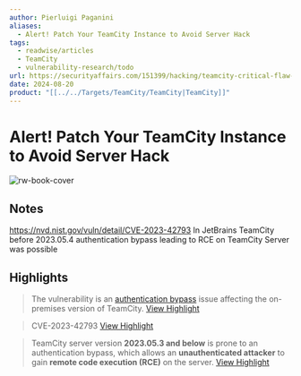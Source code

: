 ```yaml
---
author: Pierluigi Paganini
aliases:
  - Alert! Patch Your TeamCity Instance to Avoid Server Hack
tags:
  - readwise/articles
  - TeamCity
  - vulnerability-research/todo
url: https://securityaffairs.com/151399/hacking/teamcity-critical-flaw-cve-2023-42793.html
date: 2024-08-20
product: "[[../../Targets/TeamCity/TeamCity|TeamCity]]"
---
```

# Alert! Patch Your TeamCity Instance to Avoid Server Hack

![rw-book-cover](https://securityaffairs.com/wp-content/uploads/2023/09/teamcity-logo.png)

## Notes
https://nvd.nist.gov/vuln/detail/CVE-2023-42793
In JetBrains TeamCity before 2023.05.4 authentication bypass leading to RCE on TeamCity Server was possible

## Highlights


> The vulnerability is an [authentication bypass](https://blog.jetbrains.com/teamcity/2023/09/critical-security-issue-affecting-teamcity-on-premises-update-to-2023-05-4-now/) issue affecting the on-premises version of TeamCity.
> [View Highlight](https://read.readwise.io/read/01hb87kmqhd1fd4ch2z2qy2wnh)



> CVE-2023-42793
> [View Highlight](https://read.readwise.io/read/01hb6c9g135ak80yjacppq1nxj)



> TeamCity server version **2023.05.3 and below** is prone to an authentication bypass, which allows an **unauthenticated attacker** to gain **remote code execution (RCE)** on the server.
> [View Highlight](https://read.readwise.io/read/01hb6c99rn6w1hej70bpqn28w5)


